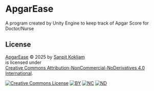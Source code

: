 # ApgarEase
A program created by Unity Engine to keep track of Apgar Score for Doctor/Nurse

## License

[ApgarEase](https://github.com/WinterNight0/ApgarEase) © 2025 by [Sanpit Kokliam](https://github.com/WinterNight0)  
is licensed under  
[Creative Commons Attribution-NonCommercial-NoDerivatives 4.0 International](https://creativecommons.org/licenses/by-nc-nd/4.0/).

[![Creative Commons License](https://mirrors.creativecommons.org/presskit/icons/cc.svg)](https://creativecommons.org/licenses/by-nc-nd/4.0/)
[![BY](https://mirrors.creativecommons.org/presskit/icons/by.svg)](https://creativecommons.org/licenses/by-nc-nd/4.0/)
[![NC](https://mirrors.creativecommons.org/presskit/icons/nc.svg)](https://creativecommons.org/licenses/by-nc-nd/4.0/)
[![ND](https://mirrors.creativecommons.org/presskit/icons/nd.svg)](https://creativecommons.org/licenses/by-nc-nd/4.0/)
